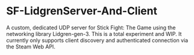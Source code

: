 # SF-LidgrenServer-And-Client
A custom, dedicated UDP server for Stick Fight: The Game using the networking library Lidgren-gen-3.
This is a total experiment and WIP. It currently only supports client discovery and authenticated connection via the Steam Web API.
